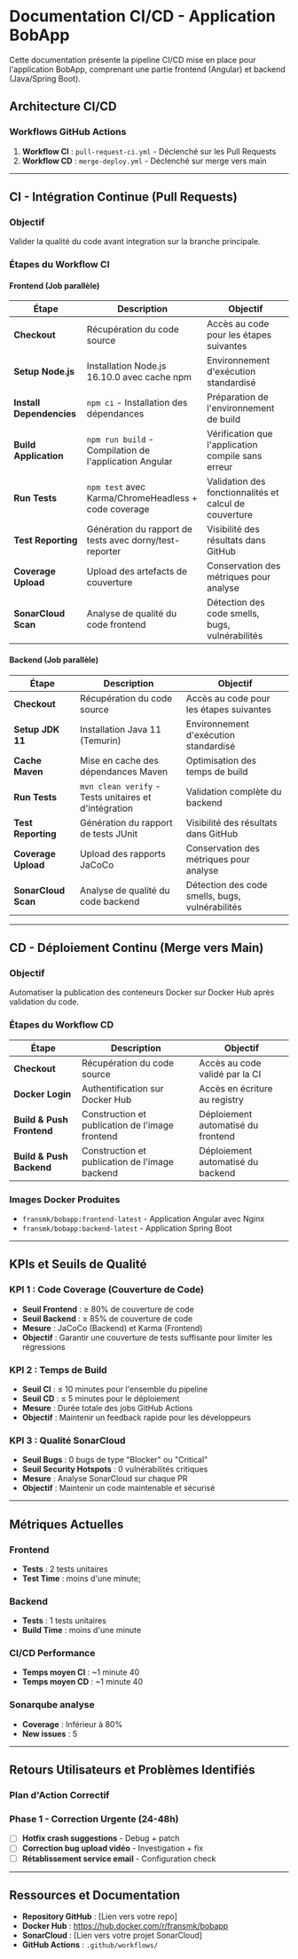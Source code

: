 # Documentation CI/CD - Application BobApp

Cette documentation présente la pipeline CI/CD mise en place pour l'application BobApp, comprenant une partie frontend (Angular) et backend (Java/Spring Boot).

## Architecture CI/CD

### Workflows GitHub Actions

1. **Workflow CI** : `pull-request-ci.yml` - Déclenché sur les Pull Requests
2. **Workflow CD** : `merge-deploy.yml` - Déclenché sur merge vers main

---

## CI - Intégration Continue (Pull Requests)

### Objectif
Valider la qualité du code avant integration sur la branche principale.

### Étapes du Workflow CI

#### **Frontend** (Job parallèle)

| Étape | Description | Objectif |
|-------|-------------|----------|
| **Checkout** | Récupération du code source | Accès au code pour les étapes suivantes |
| **Setup Node.js** | Installation Node.js 16.10.0 avec cache npm | Environnement d'exécution standardisé |
| **Install Dependencies** | `npm ci` - Installation des dépendances | Préparation de l'environnement de build |
| **Build Application** | `npm run build` - Compilation de l'application Angular | Vérification que l'application compile sans erreur |
| **Run Tests** | `npm test` avec Karma/ChromeHeadless + code coverage | Validation des fonctionnalités et calcul de couverture |
| **Test Reporting** | Génération du rapport de tests avec dorny/test-reporter | Visibilité des résultats dans GitHub |
| **Coverage Upload** | Upload des artefacts de couverture | Conservation des métriques pour analyse |
| **SonarCloud Scan** | Analyse de qualité du code frontend | Détection des code smells, bugs, vulnérabilités |

#### **Backend** (Job parallèle)

| Étape | Description | Objectif |
|-------|-------------|----------|
| **Checkout** | Récupération du code source | Accès au code pour les étapes suivantes |
| **Setup JDK 11** | Installation Java 11 (Temurin) | Environnement d'exécution standardisé |
| **Cache Maven** | Mise en cache des dépendances Maven | Optimisation des temps de build |
| **Run Tests** | `mvn clean verify` - Tests unitaires et d'intégration | Validation complète du backend |
| **Test Reporting** | Génération du rapport de tests JUnit | Visibilité des résultats dans GitHub |
| **Coverage Upload** | Upload des rapports JaCoCo | Conservation des métriques pour analyse |
| **SonarCloud Scan** | Analyse de qualité du code backend | Détection des code smells, bugs, vulnérabilités |

---

## CD - Déploiement Continu (Merge vers Main)

### Objectif
Automatiser la publication des conteneurs Docker sur Docker Hub après validation du code.

### Étapes du Workflow CD

| Étape | Description | Objectif |
|-------|-------------|----------|
| **Checkout** | Récupération du code source | Accès au code validé par la CI |
| **Docker Login** | Authentification sur Docker Hub | Accès en écriture au registry |
| **Build & Push Frontend** | Construction et publication de l'image frontend | Déploiement automatisé du frontend |
| **Build & Push Backend** | Construction et publication de l'image backend | Déploiement automatisé du backend |

### Images Docker Produites
- `fransmk/bobapp:frontend-latest` - Application Angular avec Nginx
- `fransmk/bobapp:backend-latest` - Application Spring Boot

---

## KPIs et Seuils de Qualité

### KPI 1 : Code Coverage (Couverture de Code)
- **Seuil Frontend** : ≥ 80% de couverture de code
- **Seuil Backend** : ≥ 85% de couverture de code
- **Mesure** : JaCoCo (Backend) et Karma (Frontend)
- **Objectif** : Garantir une couverture de tests suffisante pour limiter les régressions

### KPI 2 : Temps de Build
- **Seuil CI** : ≤ 10 minutes pour l'ensemble du pipeline
- **Seuil CD** : ≤ 5 minutes pour le déploiement
- **Mesure** : Durée totale des jobs GitHub Actions
- **Objectif** : Maintenir un feedback rapide pour les développeurs

### KPI 3 : Qualité SonarCloud
- **Seuil Bugs** : 0 bugs de type "Blocker" ou "Critical"
- **Seuil Security Hotspots** : 0 vulnérabilités critiques
- **Mesure** : Analyse SonarCloud sur chaque PR
- **Objectif** : Maintenir un code maintenable et sécurisé

---

## Métriques Actuelles

### Frontend
- **Tests** : 2 tests unitaires
- **Test Time** : moins d'une minute;

### Backend
- **Tests** : 1 tests unitaires
- **Build Time** : moins d'une minute

### CI/CD Performance
- **Temps moyen CI** : ~1 minute 40
- **Temps moyen CD** : ~1 minute 40

### Sonarqube analyse
- **Coverage** : Inférieur à 80%
- **New issues** : 5

---

## Retours Utilisateurs et Problèmes Identifiés

### Plan d'Action Correctif

### Phase 1 - Correction Urgente (24-48h)
- [ ] **Hotfix crash suggestions** - Debug + patch
- [ ] **Correction bug upload vidéo** - Investigation + fix
- [ ] **Rétablissement service email** - Configuration check

---

## Ressources et Documentation

- **Repository GitHub** : [Lien vers votre repo]
- **Docker Hub** : https://hub.docker.com/r/fransmk/bobapp
- **SonarCloud** : [Lien vers votre projet SonarCloud]
- **GitHub Actions** : `.github/workflows/`
